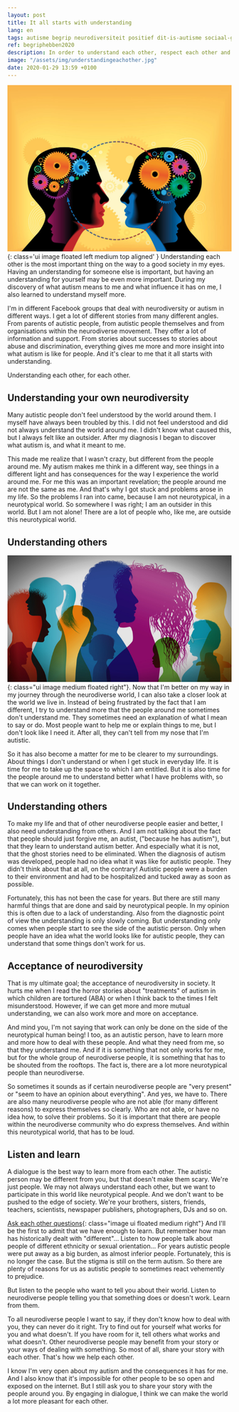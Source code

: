 ```yaml
---
layout: post
title: It all starts with understanding
lang: en
tags: autisme begrip neurodiversiteit positief dit-is-autisme sociaal-gedrag tom
ref: begriphebben2020
description: In order to understand each other, respect each other and live with each other, basic understanding is needed. Understanding for neurodiversity, understanding for yourself, understanding for someone else and understanding of reality. That this is lacking in some people and institutions, is a subject for today.
image: "/assets/img/understandingeachother.jpg"
date: 2020-01-29 13:59 +0100
---
```

![Understanding each other](/assets/img/understandingeachother.jpg){: class='ui image floated left medium top aligned' }
Understanding each other is the most important thing on the way to a good society in my eyes. Having an understanding for someone else is important, but having an understanding for yourself may be even more important. During my discovery of what autism means to me and what influence it has on me, I also learned to understand myself more.

I'm in different Facebook groups that deal with neurodiversity or autism in different ways. I get a lot of different stories from many different angles. From parents of autistic people, from autistic people themselves and from organisations within the neurodiverse movement. They offer a lot of information and support. From stories about successes to stories about abuse and discrimination, everything gives me more and more insight into what autism is like for people. And it's clear to me that it all starts with understanding.

Understanding each other, for each other.

## Understanding your own neurodiversity

Many autistic people don't feel understood by the world around them. I myself have always been troubled by this. I did not feel understood and did not always understand the world around me. I didn't know what caused this, but I always felt like an outsider. After my diagnosis I began to discover what autism is, and what it meant to me.

This made me realize that I wasn't crazy, but different from the people around me. My autism makes me think in a different way, see things in a different light and has consequences for the way I experience the world around me. For me this was an important revelation; the people around me are not the same as me. And that's why I got stuck and problems arose in my life. So the problems I ran into came, because I am not neurotypical, in a neurotypical world. So somewhere I was right; I am an outsider in this world. But I am not alone! There are a lot of people who, like me, are outside this neurotypical world.

## Understanding others

![Different people, different ideas](/assets/img/diversitypeople.jpg){: class="ui image medium floated right"}.
Now that I'm better on my way in my journey through the neurodiverse world, I can also take a closer look at the world we live in. Instead of being frustrated by the fact that I am different, I try to understand more that the people around me sometimes don't understand me. They sometimes need an explanation of what I mean to say or do. Most people want to help me or explain things to me, but I don't look like I need it. After all, they can't tell from my nose that I'm autistic.

So it has also become a matter for me to be clearer to my surroundings. About things I don't understand or when I get stuck in everyday life. It is time for me to take up the space to which I am entitled. But it is also time for the people around me to understand better what I have problems with, so that we can work on it together.

## Understanding others

To make my life and that of other neurodiverse people easier and better, I also need understanding from others. And I am not talking about the fact that people should just forgive me, an autist, ("because he has autism"), but that they learn to understand autism better. And especially what it is not, that the ghost stories need to be eliminated. When the diagnosis of autism was developed, people had no idea what it was like for autistic people. They didn't think about that at all, on the contrary! Autistic people were a burden to their environment and had to be hospitalized and tucked away as soon as possible.

Fortunately, this has not been the case for years. But there are still many harmful things that are done and said by neurotypical people. In my opinion this is often due to a lack of understanding. Also from the diagnostic point of view the understanding is only slowly coming. But understanding only comes when people start to see the side of the autistic person. Only when people have an idea what the world looks like for autistic people, they can understand that some things don't work for us.

## Acceptance of neurodiversity

That is my ultimate goal; the acceptance of neurodiversity in society. It hurts me when I read the horror stories about "treatments" of autism in which children are tortured (ABA) or when I think back to the times I felt misunderstood. However, if we can get more and more mutual understanding, we can also work more and more on acceptance.

And mind you, I'm not saying that work can only be done on the side of the neurotypical human being! I too, as an autistic person, have to learn more and more how to deal with these people. And what they need from me, so that they understand me. And if it is something that not only works for me, but for the whole group of neurodiverse people, it is something that has to be shouted from the rooftops. The fact is, there are a lot more neurotypical people than neurodiverse.

So sometimes it sounds as if certain neurodiverse people are "very present" or "seem to have an opinion about everything". And yes, we have to. There are also many neurodiverse people who are not able (for many different reasons) to express themselves so clearly. Who are not able, or have no idea how, to solve their problems. So it is important that there are people within the neurodiverse community who do express themselves. And within this neurotypical world, that has to be loud.

## Listen and learn

A dialogue is the best way to learn more from each other. The autistic person may be different from you, but that doesn't make them scary. We're just people. We may not always understand each other, but we want to participate in this world like neurotypical people. And we don't want to be pushed to the edge of society. We're your brothers, sisters, friends, teachers, scientists, newspaper publishers, photographers, DJs and so on.

[Ask each other questions](/assets/img/beunderstanding.jpg){: class="image ui floated medium right"}
And I'll be the first to admit that we have enough to learn. But remember how man has historically dealt with "different"... Listen to how people talk about people of different ethnicity or sexual orientation... For years autistic people were put away as a big burden, as almost inferior people. Fortunately, this is no longer the case. But the stigma is still on the term autism. So there are plenty of reasons for us as autistic people to sometimes react vehemently to prejudice.

But listen to the people who want to tell you about their world. Listen to neurodiverse people telling you that something does or doesn't work. Learn from them.

To all neurodiverse people I want to say, if they don't know how to deal with you, they can never do it right. Try to find out for yourself what works for you and what doesn't. If you have room for it, tell others what works and what doesn't. Other neurodiverse people may benefit from your story or your ways of dealing with something. So most of all, share your story with each other. That's how we help each other.

I know I'm very open about my autism and the consequences it has for me. And I also know that it's impossible for other people to be so open and exposed on the internet. But I still ask you to share your story with the people around you. By engaging in dialogue, I think we can make the world a lot more pleasant for each other.
